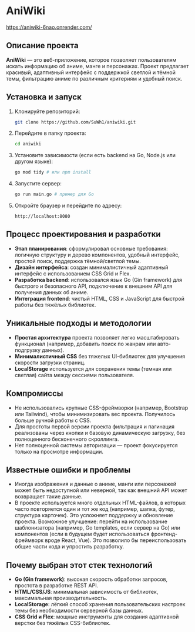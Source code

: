 # AniWiki

https://aniwiki-6nao.onrender.com/

## Описание проекта
**AniWiki** — это веб-приложение, которое позволяет пользователям искать информацию об аниме, манге и персонажах. Проект предлагает красивый, адаптивный интерфейс с поддержкой светлой и тёмной темы, фильтрацию аниме по различным критериям и удобный поиск.

## Установка и запуск
1. Клонируйте репозиторий:
    ```bash
    git clone https://github.com/SuWh1/aniwiki.git
    ```
2. Перейдите в папку проекта:
    ```bash
    cd aniwiki
    ```
3. Установите зависимости (если есть backend на Go, Node.js или другом языке):
    ```bash
    go mod tidy # или npm install
    ```
4. Запустите сервер:
    ```bash
    go run main.go # пример для Go
    ```
5. Откройте браузер и перейдите по адресу:
    ```
    http://localhost:8080
    ```

## Процесс проектирования и разработки
- **Этап планирования**: сформулировал основные требования: логичную структуру и дерево компонентов, удобный интерфейс, простой поиск, поддержка тёмной/светлой темы.
- **Дизайн интерфейса**: создан минималистичный адаптивный интерфейс с использованием CSS Grid и Flex.
- **Разработка backend**: использовался язык Go (Gin framework) для быстрого и безопасного API, подключение к внешним API для получения данных об аниме.
- **Интеграция frontend**: чистый HTML, CSS и JavaScript для быстрой работы без тяжёлых библиотек.

## Уникальные подходы и методологии
- **Простая архитектура** проекта позволяет легко масштабировать функционал (например, добавить поиск по жанрам или авто-подгрузку данных).
- **Минималистичный CSS** без тяжелых UI-библиотек для улучшения скорости загрузки страниц.
- **LocalStorage** используется для сохранения темы (темная или светлая) сайта между сессиями пользователя.

## Компромиссы
- Не использовались крупные CSS-фреймворки (например, Bootstrap или Tailwind), чтобы минимизировать вес проекта. Получилось больше ручной работы с CSS.
- Для простоты первой версии проекта фильтрация и пагинация реализованы через кнопки и базовую динамическую загрузку, без полноценного бесконечного скроллинга.
- Нет полноценной системы авторизации — проект фокусируется только на просмотре информации.

## Известные ошибки и проблемы
- Иногда изображения и данные о аниме, манги или персонажей может быть недоступной или неверной, так как внешний API может возвращает такие данные.
- В проекте используется много отдельных HTML-файлов, в которых часто повторяется один и тот же код (например, шапка, футер, структура карточек). Это усложняет поддержку и обновление проекта. Возможное улучшение: перейти на использование шаблонизатора (например, Go templates, если сервер на Go) или компонентов (если в будущем будет использоваться фронтенд-фреймворк вроде React, Vue). Это позволило бы переиспользовать общие части кода и упростить разработку.

## Почему выбран этот стек технологий
- **Go (Gin framework)**: высокая скорость обработки запросов, простота в разработке REST API.
- **HTML/CSS/JS**: минимальная зависимость от библиотек, максимальная производительность.
- **LocalStorage**: лёгкий способ хранения пользовательских настроек темы без необходимости серверной базы данных.
- **CSS Grid и Flex**: мощные инструменты для создания адаптивной верстки без тяжёлых CSS-библиотек.

